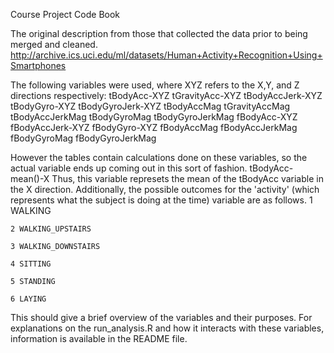 Course Project Code Book

The original description from those that collected the data prior to being merged and cleaned. http://archive.ics.uci.edu/ml/datasets/Human+Activity+Recognition+Using+Smartphones

The following variables were used, where XYZ refers to the X,Y, and Z directions respectively:
	tBodyAcc-XYZ
	tGravityAcc-XYZ
	tBodyAccJerk-XYZ
	tBodyGyro-XYZ
	tBodyGyroJerk-XYZ
	tBodyAccMag
	tGravityAccMag
	tBodyAccJerkMag
	tBodyGyroMag
	tBodyGyroJerkMag
	fBodyAcc-XYZ	
	fBodyAccJerk-XYZ
	fBodyGyro-XYZ
	fBodyAccMag
	fBodyAccJerkMag
	fBodyGyroMag
	fBodyGyroJerkMag 

However the tables contain calculations done on these variables, so the actual variable ends up coming out in this sort of fashion.
tBodyAcc-mean()-X
Thus, this variable represets the mean of the tBodyAcc variable in the X direction.
Additionally, the possible outcomes for the 'activity' (which represents what the subject is doing at the time) variable are as follows.
	1 WALKING

	2 WALKING_UPSTAIRS
	
	3 WALKING_DOWNSTAIRS
	
	4 SITTING

	5 STANDING

	6 LAYING

This should give a brief overview of the variables and their purposes.  For explanations on the run_analysis.R and how it interacts with these variables, information is available in the README file.
